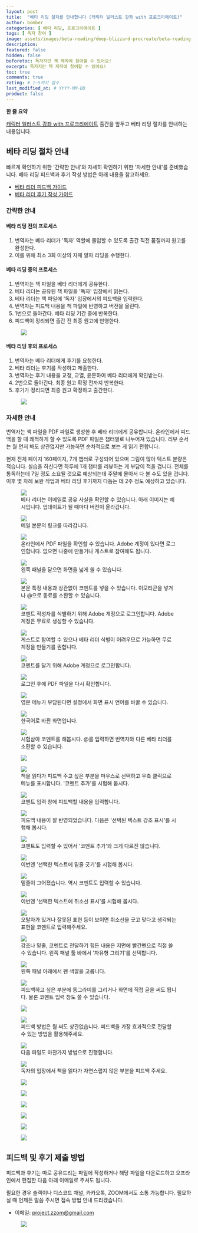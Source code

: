 ```yaml
---
layout: post
title:  "베타 리딩 절차를 안내합니다 (캐릭터 일러스트 강좌 with 프로크리에이트)"
author: bomber
categories: [ 베타 리딩, 프로크리에이트 ]
tags: [ 독자 참여 ]
image: assets/images/beta-reading/deep-blizzard-procreate/beta-reading-process-thumbnail.png
description: 
featured: false
hidden: false
beforetoc: 독자지만 책 제작에 참여할 수 있어요!
excerpt: 독자지만 책 제작에 참여할 수 있어요!
toc: true
comments: true
rating: # 1~5까지 점수
last_modified_at: # YYYY-MM-DD
product: false
---
```


<div class="note">
    <b>한 줄 요약</b>
    <p><a href="https://zzom.io/character-illustration-with-procreate" target="_blank">캐릭터 일러스트 강좌 with 프로크리에이트</a> 출간을 앞두고 베타 리딩 절차를 안내하는 내용입니다.</p> 
</div>

## 베타 리딩 절차 안내

빠르게 확인하기 위한 '간략한 안내'와 자세히 확인하기 위한 '자세한 안내'를 준비했습니다.
베타 리딩 피드백과 후기 작성 방법은 아래 내용을 참고하세요.

<ul>
    <li><a href="{{ site.baseurl }}/2-beta-reading-feedback" target="_blank">베타 리더 피드백 가이드</a></li>
    <li><a href="{{ site.baseurl }}/3-beta-reading-review" target="_blank">베타 리더 후기 작성 가이드</a></li>
</ul>

### 간략한 안내

#### 베타 리딩 전의 프로세스
1. 번역자는 베타 리더가 '독자' 역할에 몰입할 수 있도록 출간 직전 품질까지 원고를 완성한다.
2. 이를 위해 최소 3회 이상의 자체 알파 리딩을 수행한다.

#### 베타 리딩 중의 프로세스
1. 번역자는 책 파일을 베타 리더에게 공유한다.
2. 베타 리더는 공유된 책 파일을 '독자' 입장에서 읽는다.
3. 베타 리더는 책 파일에 '독자' 입장에서의 피드백을 입력한다.
4. 번역자는 피드백 내용을 책 파일에 반영하고 버전을 올린다.
5. 1번으로 돌아간다. 베타 리딩 기간 중에 반복한다.
6. 피드백이 정리되면 출간 전 최종 원고에 반영한다.


<figure>
<a href="{{ site.baseurl }}/assets/images/beta-reading/process/beta-reading-feedback-flow.png" target="_blank">
<img class="rounded border" src="{{ site.baseurl }}/assets/images/beta-reading/process/beta-reading-feedback-flow.png" alter="present">
</a>
</figure>

#### 베타 리딩 후의 프로세스
1. 번역자는 베타 리더에게 후기를 요청한다.
2. 베타 리더는 후기를 작성하고 제출한다.
3. 번역자는 후기 내용을 교정, 교열, 윤문하여 베타 리더에게 확인받는다.
4. 2번으로 돌아간다. 최종 원고 확정 전까지 반복한다.
5. 후기가 정리되면 최종 원고 확정하고 출간한다.

<figure>
<a href="{{ site.baseurl }}/assets/images/beta-reading/process/beta-reading-review-flow.png" target="_blank">
<img class="rounded border" src="{{ site.baseurl }}/assets/images/beta-reading/process/beta-reading-review-flow.png" alter="present">
</a>
</figure>

### 자세한 안내
번역자는 책 파일을 PDF 파일로 생성한 후 베타 리더에게 공유합니다.
온라인에서 피드백을 할 때 쾌적하게 할 수 있도록 PDF 파일은 챕터별로 나누어져 있습니다. 리뷰 순서는 뭘 먼저 봐도 상관없지만 가능하면 순차적으로 보는 게 읽기 편합니다.

현재 전체 페이지 160페이지, 7개 챕터로 구성되어 있으며 그림이 많아 텍스트 분량은 적습니다. 실습을 하신다면 하루에 1개 챕터를 리뷰하는 게 부담이 적을 겁니다. 전체를 통독하는데 7일 정도 소요될 것으로 예상되는데 주말에 몰아서 다 볼 수도 있을 겁니다.
이후 몇 차례 보완 작업과 베타 리딩 후기까지 다듬는 데 2주 정도 예상하고 있습니다.



<figure>
<a href="{{ site.baseurl }}/assets/images/beta-reading/process/001.png" target="_blank">
<img class="rounded border" src="{{ site.baseurl }}/assets/images/beta-reading/process/001.png" alter="present">
</a>
<figcaption class="left">베타 리더는 이메일로 공유 사실을 확인할 수 있습니다. 아래 이미지는 예시입니다. 업데이트가 될 때마다 버전이 올라갑니다.</figcaption>
</figure>

<figure>

<a href="{{ site.baseurl }}/assets/images/beta-reading/process/002.png" target="_blank">
<img class="rounded border" src="{{ site.baseurl }}/assets/images/beta-reading/process/002.png" alter="present">
</a>
<figcaption class="left">메일 본문의 링크를 따라갑니다.</figcaption>
</figure>

<figure>

<a href="{{ site.baseurl }}/assets/images/beta-reading/process/003.png" target="_blank">
<img class="rounded border" src="{{ site.baseurl }}/assets/images/beta-reading/process/003.png" alter="present">
</a>
<figcaption class="left">온라인에서 PDF 파일을 확인할 수 있습니다. Adobe 계정이 있다면 로그인합니다. 없으면 나중에 만들거나 게스트로 참여해도 됩니다.</figcaption>
</figure>

<figure>

<a href="{{ site.baseurl }}/assets/images/beta-reading/process/004.png" target="_blank">
<img class="rounded border" src="{{ site.baseurl }}/assets/images/beta-reading/process/004.png" alter="present">
</a>
<figcaption class="left">왼쪽 패널을 닫으면 화면을 넓게 쓸 수 있습니다.</figcaption>
</figure>

<figure>

<a href="{{ site.baseurl }}/assets/images/beta-reading/process/005.png" target="_blank">
<img class="rounded border" src="{{ site.baseurl }}/assets/images/beta-reading/process/005.png" alter="present">
</a>
<figcaption class="left">본문 특정 내용과 상관없이 코멘트를 넣을 수 있습니다.
이모티콘을 넣거나 @으로 동료를 소환할 수 있습니다.</figcaption>
</figure>


<figure>
<a href="{{ site.baseurl }}/assets/images/beta-reading/process/006.png" target="_blank">
<img class="rounded border" src="{{ site.baseurl }}/assets/images/beta-reading/process/006.png" alter="present">
</a>
<figcaption class="left">코멘트 작성자를 식별하기 위해 Adobe 계정으로 로그인합니다. Adobe 계정은 무료로 생성할 수 있습니다.</figcaption>
</figure>


<figure>
<a href="{{ site.baseurl }}/assets/images/beta-reading/process/007.png" target="_blank">
<img class="rounded border" src="{{ site.baseurl }}/assets/images/beta-reading/process/007.png" alter="present">
</a>
<figcaption class="left">게스트로 참여할 수 있으나 베타 리더 식별이 어려우므로 가능하면 무료 계정을 만들기를 권합니다.</figcaption>
</figure>


<figure>
<a href="{{ site.baseurl }}/assets/images/beta-reading/process/008.png" target="_blank">
<img class="rounded border" src="{{ site.baseurl }}/assets/images/beta-reading/process/008.png" alter="present">
</a>
<figcaption class="left">코멘트를 달기 위해 Adobe 계정으로 로그인합니다.</figcaption>
</figure>


<figure>
<a href="{{ site.baseurl }}/assets/images/beta-reading/process/009.png" target="_blank">
<img class="rounded border" src="{{ site.baseurl }}/assets/images/beta-reading/process/009.png" alter="present">
</a>
<figcaption class="left">로그인 후에 PDF 파일을 다시 확인합니다.</figcaption>
</figure>


<figure>
<a href="{{ site.baseurl }}/assets/images/beta-reading/process/010.png" target="_blank">
<img class="rounded border" src="{{ site.baseurl }}/assets/images/beta-reading/process/010.png" alter="present">
</a>
<figcaption class="left">영문 메뉴가 부담된다면 설정에서 화면 표시 언어를 바꿀 수 있습니다.</figcaption>
</figure>


<figure>
<a href="{{ site.baseurl }}/assets/images/beta-reading/process/011.png" target="_blank">
<img class="rounded border" src="{{ site.baseurl }}/assets/images/beta-reading/process/011.png" alter="present">
</a>
<figcaption class="left">한국어로 바뀐 화면입니다.</figcaption>
</figure>


<figure>
<a href="{{ site.baseurl }}/assets/images/beta-reading/process/012.png" target="_blank">
<img class="rounded border" src="{{ site.baseurl }}/assets/images/beta-reading/process/012.png" alter="present">
</a>
<figcaption class="left">시험삼아 코멘트를 해봅시다. @를 입력하면 번역자와 다른 베타 리더를 소환할 수 있습니다.</figcaption>
</figure>
<figure>
<a href="{{ site.baseurl }}/assets/images/beta-reading/process/013.png" target="_blank">
<img class="rounded border" src="{{ site.baseurl }}/assets/images/beta-reading/process/013.png" alter="present">
</a>
<figcaption class="left"></figcaption>
</figure>


<figure>
<a href="{{ site.baseurl }}/assets/images/beta-reading/process/014.png" target="_blank">
<img class="rounded border" src="{{ site.baseurl }}/assets/images/beta-reading/process/014.png" alter="present">
</a>
<figcaption class="left">책을 읽다가 피드백 주고 싶은 부분을 마우스로 선택하고 우측 클릭으로 메뉴를 표시합니다. '코멘트 추가'를 시험해 봅시다.</figcaption>
</figure>


<figure>
<a href="{{ site.baseurl }}/assets/images/beta-reading/process/015.png" target="_blank">
<img class="rounded border" src="{{ site.baseurl }}/assets/images/beta-reading/process/015.png" alter="present">
</a>
<figcaption class="left">코멘트 입력 창에 피드백할 내용을 입력합니다.</figcaption>
</figure>


<figure>
<a href="{{ site.baseurl }}/assets/images/beta-reading/process/016.png" target="_blank">
<img class="rounded border" src="{{ site.baseurl }}/assets/images/beta-reading/process/016.png" alter="present">
</a>
<figcaption class="left">피드백 내용이 잘 반영되었습니다.
다음은 '선택된 텍스트 강조 표시'를 시험해 봅시다.</figcaption>
</figure>


<figure>
<a href="{{ site.baseurl }}/assets/images/beta-reading/process/017.png" target="_blank">
<img class="rounded border" src="{{ site.baseurl }}/assets/images/beta-reading/process/017.png" alter="present">
</a>
<figcaption class="left">코멘트도 입력할 수 있어서 '코멘트 추가'와 크게 다르진 않습니다.</figcaption>
</figure>


<figure>
<a href="{{ site.baseurl }}/assets/images/beta-reading/process/018.png" target="_blank">
<img class="rounded border" src="{{ site.baseurl }}/assets/images/beta-reading/process/018.png" alter="present">
</a>
<figcaption class="left">이번엔 '선택한 텍스트에 밑줄 긋기'를 시험해 봅시다.</figcaption>
</figure>


<figure>
<a href="{{ site.baseurl }}/assets/images/beta-reading/process/019.png" target="_blank">
<img class="rounded border" src="{{ site.baseurl }}/assets/images/beta-reading/process/019.png" alter="present">
</a>
<figcaption class="left">밑줄이 그어졌습니다. 역시 코멘트도 입력할 수 있습니다.</figcaption>
</figure>


<figure>
<a href="{{ site.baseurl }}/assets/images/beta-reading/process/020.png" target="_blank">
<img class="rounded border" src="{{ site.baseurl }}/assets/images/beta-reading/process/020.png" alter="present">
</a>
<figcaption class="left">이번엔 '선택한 텍스트에 취소선 표시'를 시험해 봅시다.</figcaption>
</figure>


<figure>
<a href="{{ site.baseurl }}/assets/images/beta-reading/process/021.png" target="_blank">
<img class="rounded border" src="{{ site.baseurl }}/assets/images/beta-reading/process/021.png" alter="present">
</a>
<figcaption class="left">오탈자가 있거나 잘못된 표현 등이 보이면 취소선을 긋고 맞다고 생각되는 표현을 코멘트로 입력해주세요.</figcaption>
</figure>


<figure>
<a href="{{ site.baseurl }}/assets/images/beta-reading/process/022.png" target="_blank">
<img class="rounded border" src="{{ site.baseurl }}/assets/images/beta-reading/process/022.png" alter="present">
</a>
<figcaption class="left">강조나 밑줄, 코멘트로 전달하기 힘든 내용은 지면에 빨간펜으로 직접 쓸 수 있습니다.
왼쪽 패널 툴 바에서 '자유형 그리기'를 선택합니다.</figcaption>
</figure>


<figure>
<a href="{{ site.baseurl }}/assets/images/beta-reading/process/023.png" target="_blank">
<img class="rounded border" src="{{ site.baseurl }}/assets/images/beta-reading/process/023.png" alter="present">
</a>
<figcaption class="left">왼쪽 패널 아래에서 펜 색깔을 고릅니다.</figcaption>
</figure>


<figure>
<a href="{{ site.baseurl }}/assets/images/beta-reading/process/024.png" target="_blank">
<img class="rounded border" src="{{ site.baseurl }}/assets/images/beta-reading/process/024.png" alter="present">
</a>
<figcaption class="left">피드백하고 싶은 부분에 동그라미를 그리거나 화면에 직접 글을 써도 됩니다. 물론 코멘트 입력 창도 쓸 수 있습니다.</figcaption>
</figure>
<figure>
<a href="{{ site.baseurl }}/assets/images/beta-reading/process/025.png" target="_blank">
<img class="rounded border" src="{{ site.baseurl }}/assets/images/beta-reading/process/025.png" alter="present">
</a>
<figcaption class="left"></figcaption>
</figure>


<figure>
<a href="{{ site.baseurl }}/assets/images/beta-reading/process/026.png" target="_blank">
<img class="rounded border" src="{{ site.baseurl }}/assets/images/beta-reading/process/026.png" alter="present">
</a>
<figcaption class="left">피드백 방법은 뭘 써도 상관없습니다. 피드백을 가장 효과적으로 전달할 수 있는 방법을 활용해주세요.</figcaption>
</figure>


<figure>
<a href="{{ site.baseurl }}/assets/images/beta-reading/process/027.png" target="_blank">
<img class="rounded border" src="{{ site.baseurl }}/assets/images/beta-reading/process/027.png" alter="present">
</a>
<figcaption class="left">다음 파일도 마찬가지 방법으로 진행합니다.</figcaption>
</figure>

<figure>
<a href="{{ site.baseurl }}/assets/images/beta-reading/process/028.png" target="_blank">
<img class="rounded border" src="{{ site.baseurl }}/assets/images/beta-reading/process/028.png" alter="present">
</a>
<figcaption class="left">독자의 입장에서 책을 읽다가 자연스럽지 않은 부분을 피드백 주세요.</figcaption>
</figure>

<figure>
<a href="{{ site.baseurl }}/assets/images/beta-reading/process/029.png" target="_blank">
<img class="rounded border" src="{{ site.baseurl }}/assets/images/beta-reading/process/029.png" alter="present">
</a>
<figcaption class="left"></figcaption>
</figure>

<figure>
<a href="{{ site.baseurl }}/assets/images/beta-reading/process/030.png" target="_blank">
<img class="rounded border" src="{{ site.baseurl }}/assets/images/beta-reading/process/030.png" alter="present">
</a>
<figcaption class="left"></figcaption>
</figure>

<figure>
<a href="{{ site.baseurl }}/assets/images/beta-reading/process/031.png" target="_blank">
<img class="rounded border" src="{{ site.baseurl }}/assets/images/beta-reading/process/031.png" alter="present">
</a>
<figcaption class="left"></figcaption>
</figure>

<figure>
<a href="{{ site.baseurl }}/assets/images/beta-reading/process/032.png" target="_blank">
<img class="rounded border" src="{{ site.baseurl }}/assets/images/beta-reading/process/032.png" alter="present">
</a>
<figcaption class="left"></figcaption>
</figure>

<figure>
<a href="{{ site.baseurl }}/assets/images/beta-reading/process/033.png" target="_blank">
<img class="rounded border" src="{{ site.baseurl }}/assets/images/beta-reading/process/033.png" alter="present">
</a>
<figcaption class="left"></figcaption>
</figure>

<figure>
<a href="{{ site.baseurl }}/assets/images/beta-reading/process/034.png" target="_blank">
<img class="rounded border" src="{{ site.baseurl }}/assets/images/beta-reading/process/034.png" alter="present">
</a>
<figcaption class="left"></figcaption>
</figure>

## 피드백 및 후기 제출 방법

피드백과 후기는 따로 공유드리는 파일에 작성하거나 해당 파일을 다운로드하고 오프라인에서 편집한 다음 아래 이메일로 주셔도 됩니다.

필요한 경우 슬랙이나 디스코드 채널, 카카오톡, ZOOM에서도 소통 가능합니다. 필요하실 때 언제든 말씀 주시면 접속 방법 안내 드리겠습니다.

* 이메일: project.zzom@gmail.com

<figure>
<img class="medium" src="{{ site.baseurl }}/assets/images/zzom-banner.jpg" alter="present">
</figure>